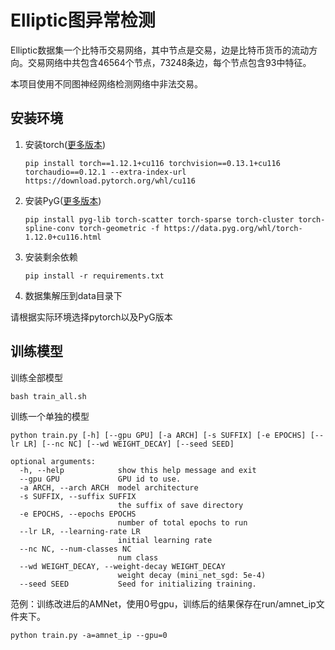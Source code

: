 # Elliptic图异常检测

Elliptic数据集一个比特币交易网络，其中节点是交易，边是比特币货币的流动方向。交易网络中共包含46564个节点，73248条边，每个节点包含93中特征。

本项目使用不同图神经网络检测网络中非法交易。

## 安装环境

1. 安装torch([更多版本](https://pytorch.org/get-started/previous-versions/))

   ```shell
   pip install torch==1.12.1+cu116 torchvision==0.13.1+cu116 torchaudio==0.12.1 --extra-index-url https://download.pytorch.org/whl/cu116

2. 安装PyG([更多版本](https://pytorch-geometric.readthedocs.io/en/latest/notes/installation.html))

   ```shell
   pip install pyg-lib torch-scatter torch-sparse torch-cluster torch-spline-conv torch-geometric -f https://data.pyg.org/whl/torch-1.12.0+cu116.html
   ```

3. 安装剩余依赖

   ```shell
   pip install -r requirements.txt
   ```

4. 数据集解压到data目录下

请根据实际环境选择pytorch以及PyG版本

## 训练模型

训练全部模型

```
bash train_all.sh
```

训练一个单独的模型

```shell
python train.py [-h] [--gpu GPU] [-a ARCH] [-s SUFFIX] [-e EPOCHS] [--lr LR] [--nc NC] [--wd WEIGHT_DECAY] [--seed SEED]

optional arguments:
  -h, --help            show this help message and exit
  --gpu GPU             GPU id to use.
  -a ARCH, --arch ARCH  model architecture
  -s SUFFIX, --suffix SUFFIX
                        the suffix of save directory
  -e EPOCHS, --epochs EPOCHS
                        number of total epochs to run
  --lr LR, --learning-rate LR
                        initial learning rate
  --nc NC, --num-classes NC
                        num class
  --wd WEIGHT_DECAY, --weight-decay WEIGHT_DECAY
                        weight decay (mini_net_sgd: 5e-4)
  --seed SEED           Seed for initializing training.
```

范例：训练改进后的AMNet，使用0号gpu，训练后的结果保存在run/amnet_ip文件夹下。

```shell
python train.py -a=amnet_ip --gpu=0
```




